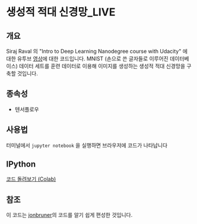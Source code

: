 # 생성적 적대 신경망_LIVE


## 개요

Siraj Raval 의 "Intro to Deep Learning Nanodegree course with Udacity" 에 대한 유투브 [영상](https://www.youtube.com/watch?v=0VPQHbMvGzg)에 대한 코드입니다. MNIST (손으로 쓴 글자들로 이루어진 데이터베이스) 데이터 세트를 훈련 데이터로 이용해 이미지를 생성하는 생성적 적대 신경망을 구축할 것입니다.


## 종속성

* 텐서플로우

## 사용법

터미널에서 `jupyter notebook` 을 실행하면 브라우저에 코드가 나타납니다

## IPython 
[ 코드 돌려보기 (Colab) ](https://colab.research.google.com/github/edwithschoolofai/Generative_Adversarial_networks_LIVE/blob/master/EZGAN.ipynb) 


## 참조

이 코드는 [jonbruner](https://github.com/jonbruner/ezgan)의 코드를 알기 쉽게 편성한 것입니다.
